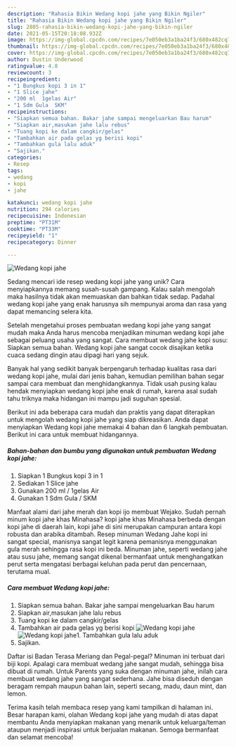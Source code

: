 ```yaml
---
description: "Rahasia Bikin Wedang kopi jahe yang Bikin Ngiler"
title: "Rahasia Bikin Wedang kopi jahe yang Bikin Ngiler"
slug: 2805-rahasia-bikin-wedang-kopi-jahe-yang-bikin-ngiler
date: 2021-05-15T20:18:08.932Z
image: https://img-global.cpcdn.com/recipes/7e050eb3a1ba24f3/680x482cq70/wedang-kopi-jahe-foto-resep-utama.jpg
thumbnail: https://img-global.cpcdn.com/recipes/7e050eb3a1ba24f3/680x482cq70/wedang-kopi-jahe-foto-resep-utama.jpg
cover: https://img-global.cpcdn.com/recipes/7e050eb3a1ba24f3/680x482cq70/wedang-kopi-jahe-foto-resep-utama.jpg
author: Dustin Underwood
ratingvalue: 4.8
reviewcount: 3
recipeingredient:
- "1 Bungkus kopi 3 in 1"
- "1 Slice jahe"
- "200 ml  1gelas Air"
- "1 Sdm Gula  SKM"
recipeinstructions:
- "Siapkan semua bahan. Bakar jahe sampai mengeluarkan Bau harum"
- "Siapkan air,masukan jahe lalu rebus"
- "Tuang kopi ke dalam cangkir/gelas"
- "Tambahkan air pada gelas yg berisi kopi"
- "Tambahkan gula lalu aduk"
- "Sajikan."
categories:
- Resep
tags:
- wedang
- kopi
- jahe

katakunci: wedang kopi jahe 
nutrition: 294 calories
recipecuisine: Indonesian
preptime: "PT31M"
cooktime: "PT33M"
recipeyield: "1"
recipecategory: Dinner

---
```



![Wedang kopi jahe](https://img-global.cpcdn.com/recipes/7e050eb3a1ba24f3/680x482cq70/wedang-kopi-jahe-foto-resep-utama.jpg)

Sedang mencari ide resep wedang kopi jahe yang unik? Cara menyiapkannya memang susah-susah gampang. Kalau salah mengolah maka hasilnya tidak akan memuaskan dan bahkan tidak sedap. Padahal wedang kopi jahe yang enak harusnya sih mempunyai aroma dan rasa yang dapat memancing selera kita.

Setelah mengetahui proses pembuatan wedang kopi jahe yang sangat mudah maka Anda harus mencoba menjadikan minuman wedang kopi jahe sebagai peluang usaha yang sangat. Cara membuat wedang jahe kopi susu: Siapkan semua bahan. Wedang kopi jahe sangat cocok disajikan ketika cuaca sedang dingin atau dipagi hari yang sejuk.

Banyak hal yang sedikit banyak berpengaruh terhadap kualitas rasa dari wedang kopi jahe, mulai dari jenis bahan, kemudian pemilihan bahan segar sampai cara membuat dan menghidangkannya. Tidak usah pusing kalau hendak menyiapkan wedang kopi jahe enak di rumah, karena asal sudah tahu triknya maka hidangan ini mampu jadi suguhan spesial.


Berikut ini ada beberapa cara mudah dan praktis yang dapat diterapkan untuk mengolah wedang kopi jahe yang siap dikreasikan. Anda dapat menyiapkan Wedang kopi jahe memakai 4 bahan dan 6 langkah pembuatan. Berikut ini cara untuk membuat hidangannya.

<!--inarticleads1-->

##### Bahan-bahan dan bumbu yang digunakan untuk pembuatan Wedang kopi jahe:

1. Siapkan 1 Bungkus kopi 3 in 1
1. Sediakan 1 Slice jahe
1. Gunakan 200 ml / 1gelas Air
1. Gunakan 1 Sdm Gula / SKM


Manfaat alami dari jahe merah dan kopi ijo membuat Wejako. Sudah pernah minum kopi jahe khas Minahasa? kopi jahe khas Minahasa berbeda dengan kopi jahe di daerah lain, kopi jahe di sini merupakan campuran antara kopi robusta dan arabika ditambah. Resep minuman Wedang Jahe kopi ini sangat special, manisnya sangat legit karena pemanisnya menggunakan gula merah sehingga rasa kopi ini beda. Minuman jahe, seperti wedang jahe atau susu jahe, memang sangat dikenal bermanfaat untuk menghangatkan perut serta mengatasi berbagai keluhan pada perut dan pencernaan, terutama mual. 

<!--inarticleads2-->

##### Cara membuat Wedang kopi jahe:

1. Siapkan semua bahan. Bakar jahe sampai mengeluarkan Bau harum
1. Siapkan air,masukan jahe lalu rebus
1. Tuang kopi ke dalam cangkir/gelas
1. Tambahkan air pada gelas yg berisi kopi
<img src="//assets-global.cpcdn.com/assets/icons/button_play-2c75c40dde080a61004c1f40b05d8f140eaff45d7e9e6481dc71c63d2e7c4909.png" alt="Wedang kopi jahe"><img src="//assets-global.cpcdn.com/assets/icons/button_play-2c75c40dde080a61004c1f40b05d8f140eaff45d7e9e6481dc71c63d2e7c4909.png" alt="Wedang kopi jahe">1. Tambahkan gula lalu aduk
1. Sajikan.


Daftar isi Badan Terasa Meriang dan Pegal-pegal? Minuman ini terbuat dari biji kopi. Apalagi cara membuat wedang jahe sangat mudah, sehingga bisa dibuat di rumah. Untuk Parents yang suka dengan minuman jahe, inilah cara membuat wedang jahe yang sangat sederhana. Jahe bisa diseduh dengan beragam rempah maupun bahan lain, seperti secang, madu, daun mint, dan lemon. 

Terima kasih telah membaca resep yang kami tampilkan di halaman ini. Besar harapan kami, olahan Wedang kopi jahe yang mudah di atas dapat membantu Anda menyiapkan makanan yang menarik untuk keluarga/teman ataupun menjadi inspirasi untuk berjualan makanan. Semoga bermanfaat dan selamat mencoba!
